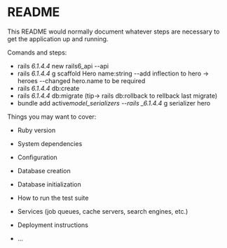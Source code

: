 # README

This README would normally document whatever steps are necessary to get the
application up and running.

Comands and steps:

- rails _6.1.4.4_ new rails6_api --api
- rails _6.1.4.4_ g scaffold Hero name:string
  --add inflection to hero -> heroes
  --changed hero.name to be required
- rails _6.1.4.4_ db:create
- rails _6.1.4.4_ db:migrate
  (tip-> rails db:rollback to rellback last migrate)
- bundle add active*model_serializers
  --rails \_6.1.4.4* g serializer hero

Things you may want to cover:

- Ruby version

- System dependencies

- Configuration

- Database creation

- Database initialization

- How to run the test suite

- Services (job queues, cache servers, search engines, etc.)

- Deployment instructions

- ...
